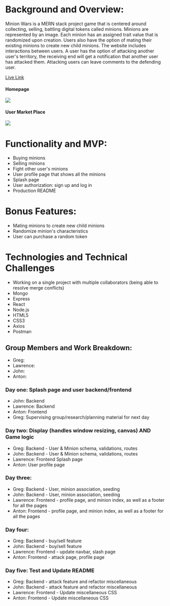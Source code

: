 # Background and Overview:
Minion Wars is a MERN stack project game that is centered around collecting, selling, battling digital tokens called minions. Minions are represented by an image. Each minion has an assigned trait value that is randomized upon creation. Users also have the option of mating their existing minions to create new child minions. The website includes interactions between users. A user has the option of attacking another user's territory, the receiving end will get a notification that another user has attacked them. Attacking users can leave comments to the defending user.  

[Live Link](https://minion-wars.herokuapp.com/#/)

#### Homepage
<img src="https://user-images.githubusercontent.com/50147749/77571578-fc4f4700-6ea3-11ea-978f-f04129a89174.png">

#### User Market Place
<img src="https://user-images.githubusercontent.com/50147749/77571786-4c2e0e00-6ea4-11ea-99b2-c8631844531b.png">

# Functionality and MVP:
* Buying minions
* Selling minions
* Fight other user's minions
* User profile page that shows all the minions
* Splash page
* User authorization: sign up and log in
* Production README

# Bonus Features:
* Mating minions to create new child minions
* Randomize minion's characteristics
* User can purchase a random token

# Technologies and Technical Challenges 
* Working on a single project with multiple collaborators (being able to resolve merge conflicts)
* Mongo
* Express
* React
* Node.js
* HTML5
* CSS3
* Axios
* Postman

## Group Members and Work Breakdown:
* Greg: 
* Lawrence:
* John:
* Anton:

### Day one: Splash page and user backend/frontend
* John: Backend 
* Lawrence: Backend
* Anton: Frontend 
* Greg: Supervising group/research/planning material for next day 

### Day two: Display (handles window resizing, canvas) AND Game logic
* Greg: Backend - User & Minion schema, validations, routes
* John: Backend - User & Minion schema, validations, routes
* Lawrence: Frontend Splash page
* Anton: User profile page

### Day three: 
* Greg: Backend - User, minion association, seeding 
* John: Backend - User, minion association, seeding
* Lawrence: Frontend - profile page, and minion index, as well as a footer for all the pages
* Anton: Frontend - profile page, and minion index, as well as a footer for all the pages

### Day four: 
* Greg: Backend - buy/sell feature
* John: Backend - buy/sell feature
* Lawrence: Frontend - update navbar, slash page 
* Anton: Frontend - attack page, profile page

### Day five: Test and Update README
* Greg: Backend - attack feature and refactor miscellaneous
* John: Backend - attack feature and refactor miscellaneous 
* Lawrence: Frontend - Update miscellaneous CSS
* Anton: Frontend - Update miscellaneous CSS 